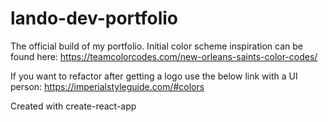 # lando-dev-portfolio
The official build of my portfolio. Initial color scheme inspiration can be found here: https://teamcolorcodes.com/new-orleans-saints-color-codes/

If you want to refactor after getting a logo use the below link with a UI person:
https://imperialstyleguide.com/#colors

Created with create-react-app

